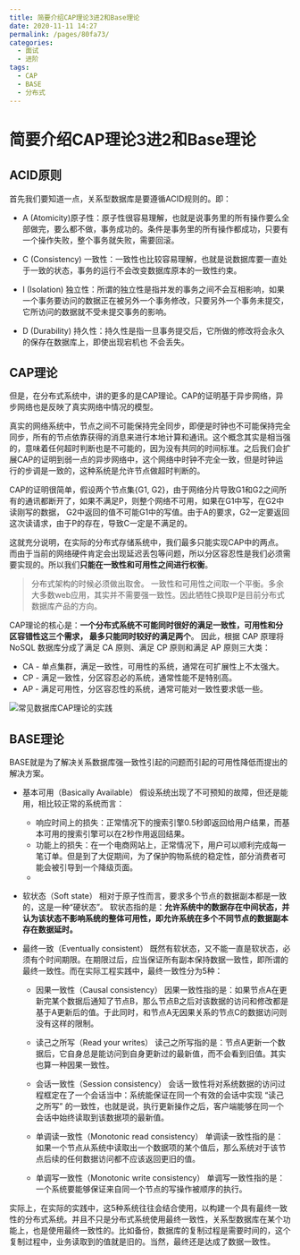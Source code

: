 ```yaml
---
title: 简要介绍CAP理论3进2和Base理论
date: 2020-11-11 14:27
permalink: /pages/80fa73/
categories:
  - 面试
  - 进阶
tags:
  - CAP
  - BASE
  - 分布式
---
```


# 简要介绍CAP理论3进2和Base理论

## ACID原则

首先我们要知道一点，关系型数据库是要遵循ACID规则的。即：
- A (Atomicity)原子性：原子性很容易理解，也就是说事务里的所有操作要么全部做完，要么都不做，事务成功的。条件是事务里的所有操作都成功，只要有一个操作失败，整个事务就失败，需要回滚。

- C (Consistency) 一致性：一致性也比较容易理解，也就是说数据库要一直处于一致的状态，事务的运行不会改变数据库原本的一致性约束。

- I (Isolation) 独立性：所谓的独立性是指并发的事务之间不会互相影响，如果一个事务要访问的数据正在被另外一个事务修改，只要另外一个事务未提交，它所访问的数据就不受未提交事务的影响。

- D (Durability) 持久性：持久性是指一旦事务提交后，它所做的修改将会永久的保存在数据库上，即使出现宕机也
  不会丢失。

## CAP理论

但是，在分布式系统中，讲的更多的是CAP理论。CAP的证明基于异步网络，异步网络也是反映了真实网络中情况的模型。

真实的网络系统中，节点之间不可能保持完全同步，即便是时钟也不可能保持完全同步，所有的节点依靠获得的消息来进行本地计算和通讯。这个概念其实是相当强的，意味着任何超时判断也是不可能的，因为没有共同的时间标准。之后我们会扩展CAP的证明到弱一点的异步网络中，这个网络中时钟不完全一致，但是时钟运行的步调是一致的，这种系统是允许节点做超时判断的。

CAP的证明很简单，假设两个节点集{G1, G2}，由于网络分片导致G1和G2之间所有的通讯都断开了，如果不满足P，则整个网络不可用，如果在G1中写，在G2中读刚写的数据， G2中返回的值不可能G1中的写值。由于A的要求，G2一定要返回这次读请求，由于P的存在，导致C一定是不满足的。

这就充分说明，在实际的分布式存储系统中，我们最多只能实现CAP中的两点。而由于当前的网络硬件肯定会出现延迟丢包等问题，所以分区容忍性是我们必须需要实现的。所以我们**只能在一致性和可用性之间进行权衡**。


> 分布式架构的时候必须做出取舍。 一致性和可用性之间取一个平衡。多余大多数web应用，其实并不需要强一致性。因此牺牲C换取P是目前分布式数据库产品的方向。

CAP理论的核心是：**一个分布式系统不可能同时很好的满足一致性，可用性和分区容错性这三个需求， 最多只能同时较好的满足两个**。 因此，根据 CAP 原理将 NoSQL 数据库分成了满足 CA 原则、满足 CP 原则和满足 AP 原则三大类：
- CA - 单点集群，满足一致性，可用性的系统，通常在可扩展性上不太强大。
- CP - 满足一致性，分区容忍必的系统，通常性能不是特别高。
- AP - 满足可用性，分区容忍性的系统，通常可能对一致性要求低一些。

![常见数据库CAP理论的实践](https://image.studying.icu/image_1605075045457.png-zjoin.image)


## BASE理论

BASE就是为了解决关系数据库强一致性引起的问题而引起的可用性降低而提出的解决方案。

- 基本可用（Basically Available）
  假设系统出现了不可预知的故障，但还是能用，相比较正常的系统而言：
    - 响应时间上的损失：正常情况下的搜索引擎0.5秒即返回给用户结果，而基本可用的搜索引擎可以在2秒作用返回结果。
    - 功能上的损失：在一个电商网站上，正常情况下，用户可以顺利完成每一笔订单。但是到了大促期间，为了保护购物系统的稳定性，部分消费者可能会被引导到一个降级页面。
    -
- 软状态（Soft state）
  相对于原子性而言，要求多个节点的数据副本都是一致的，这是一种“硬状态”。
  软状态指的是：**允许系统中的数据存在中间状态，并认为该状态不影响系统的整体可用性，即允许系统在多个不同节点的数据副本存在数据延时。**

- 最终一致（Eventually consistent）
  既然有软状态，又不能一直是软状态，必须有个时间期限。在期限过后，应当保证所有副本保持数据一致性，即所谓的最终一致性。而在实际工程实践中，最终一致性分为5种：

    - 因果一致性（Causal consistency）
      因果一致性指的是：如果节点A在更新完某个数据后通知了节点B，那么节点B之后对该数据的访问和修改都是基于A更新后的值。于此同时，和节点A无因果关系的节点C的数据访问则没有这样的限制。

    - 读己之所写（Read your writes）
      读己之所写指的是：节点A更新一个数据后，它自身总是能访问到自身更新过的最新值，而不会看到旧值。其实也算一种因果一致性。

    - 会话一致性（Session consistency）
      会话一致性将对系统数据的访问过程框定在了一个会话当中：系统能保证在同一个有效的会话中实现 “读己之所写” 的一致性，也就是说，执行更新操作之后，客户端能够在同一个会话中始终读取到该数据项的最新值。

    - 单调读一致性（Monotonic read consistency）
      单调读一致性指的是：如果一个节点从系统中读取出一个数据项的某个值后，那么系统对于该节点后续的任何数据访问都不应该返回更旧的值。

    - 单调写一致性（Monotonic write consistency）
      单调写一致性指的是：一个系统要能够保证来自同一个节点的写操作被顺序的执行。


实际上，在实际的实践中，这5种系统往往会结合使用，以构建一个具有最终一致性的分布式系统。并且不只是分布式系统使用最终一致性，关系型数据库在某个功能上，也是使用最终一致性的。比如备份，数据库的复制过程是需要时间的，这个复制过程中，业务读取到的值就是旧的。当然，最终还是达成了数据一致性。

<Vssue  />
